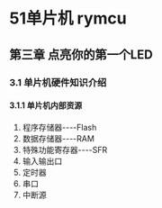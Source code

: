 # 51单片机 rymcu
## 第三章 点亮你的第一个LED
### 3.1 单片机硬件知识介绍
#### 3.1.1 单片机内部资源
1. 程序存储器----Flash
2. 数据存储器----RAM
3. 特殊功能寄存器----SFR
4. 输入输出口
5. 定时器
6. 串口
7. 中断源